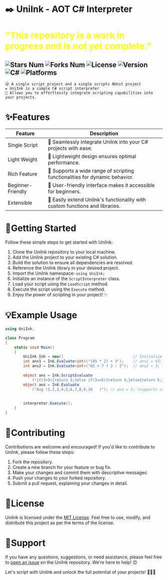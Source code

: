 # ✒️ UniInk - AOT C# Interpreter
# <span style="color:yellow">"This repository is a work in progress and is not yet complete."</span>
![Stars Num](https://img.shields.io/github/stars/Arc-huangjingtong/UniInk-CSharpInterpreter4Unity?style=social&logo=github)
![Forks Num](https://img.shields.io/github/forks/Arc-huangjingtong/UniInk-CSharpInterpreter4Unity?style=social&logo=github)
![License  ](https://img.shields.io/badge/license-MIT-yellow)
![Version  ](https://img.shields.io/badge/version-1.0.0-green)
![C#       ](https://img.shields.io/badge/CSharp-8.0%20or%20later-blue)
![Platforms](https://img.shields.io/badge/platforms-Android%20|%20Windows%20|%20(ios)-lightgrey)
---

```
😮 A single script project and a single scripts NUnit project 
✒️ UniInk is a simple C# script interpreter 
🎉 Allows you to effortlessly integrate scripting capabilities into your projects. 
```

# ✨Features

| Feature           | Description                                                                  |
|-------------------|------------------------------------------------------------------------------|
| Single Script     | 🧩 Seamlessly integrate UniInk into your C# projects with ease.              |
| Light Weight      | 💪 Lightweight design ensures optimal performance.                           |
| Rich Feature      | 📝 Supports a wide range of scripting functionalities for dynamic behavior.  |
| Beginner-Friendly | 🙌 User-friendly interface makes it accessible for beginners.                |
| Extensible        | 🔌 Easily extend UniInk's functionality with custom functions and libraries. |

# 🚀Getting Started

Follow these simple steps to get started with UniInk:

1. Clone the UniInk repository to your local machine.
2. Add the UniInk project to your existing C# solution.
3. Build the solution to ensure all dependencies are resolved.
4. Reference the UniInk library in your desired project.
5. Import the UniInk namespace: `using UniInk;`
6. Initialize an instance of the `ScriptInterpreter` class.
7. Load your script using the `LoadScript` method.
8. Execute the script using the `Execute` method.
9. Enjoy the power of scripting in your project! ✨

# 💡Example Usage

```csharp
using UniInk;

class Program
{
    static void Main()
    {
        UniInk Ink = new()                               // Initialize a new instance;
        int ans1 = Ink.Evaluate<int>("(45 * 2) + 3");    // ans1 = 93;
        int ans2 = Ink.Evaluate<int>("65 > 7 ? 3 : 2");  // ans2 = 3; (supports ternary operators)
        
        object ans = Ink.ScriptEvaluate
            ("if(3>5){return 3;}else if(3==5){return 3;}else{return 5;}"); // ans = 5; (supports ifelse statement)
        object ans = Ink.Evaluate
            ("Avg (1,2,3,4,5,6,7,8,9,10   )"); // ans = 5; (supports custom functions)
        
        
        interpreter.Execute();
    }
}
```

# 🤝Contributing

Contributions are welcome and encouraged! If you'd like to contribute to UniInk, please follow these steps:

1. Fork the repository.
2. Create a new branch for your feature or bug fix.
3. Make your changes and commit them with descriptive messages.
4. Push your changes to your forked repository.
5. Submit a pull request, explaining your changes in detail.

# 📝License

UniInk is licensed under the [MIT License](LICENSE). Feel free to use, modify, and distribute this project as per the
terms of the license.

# 💬Support

If you have any questions, suggestions, or need assistance, please feel free
to [open an issue](https://github.com/username/UniInk/issues) on the UniInk repository. We're here to help! 😊

Let's script with UniInk and unlock the full potential of your projects! 🚀💡🌟
